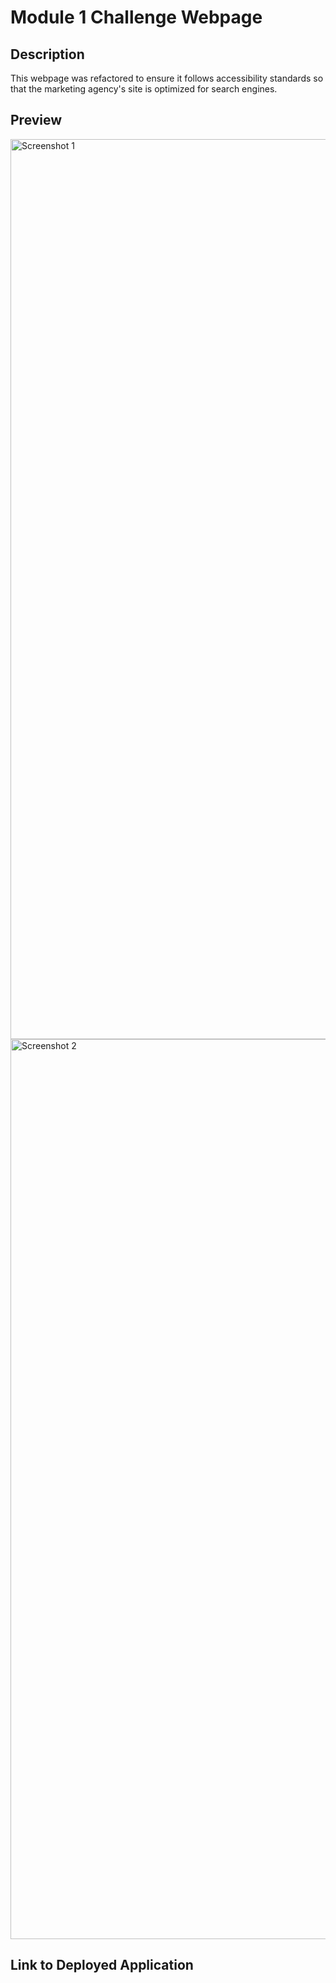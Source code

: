 # Module 1 Challenge Webpage

## Description

This webpage was refactored to ensure it follows accessibility standards so that the marketing agency's site is optimized for search engines.

## Preview
<img width="1440" alt="Screenshot 1" src="https://user-images.githubusercontent.com/110158368/199127873-ded1cd78-a5cc-4af5-aef4-03640e1eb8d6.png">
<img width="1440" alt="Screenshot 2" src="https://user-images.githubusercontent.com/110158368/199128143-b528c847-aa9f-4ae3-817d-a78ff711c167.png">

## Link to Deployed Application
